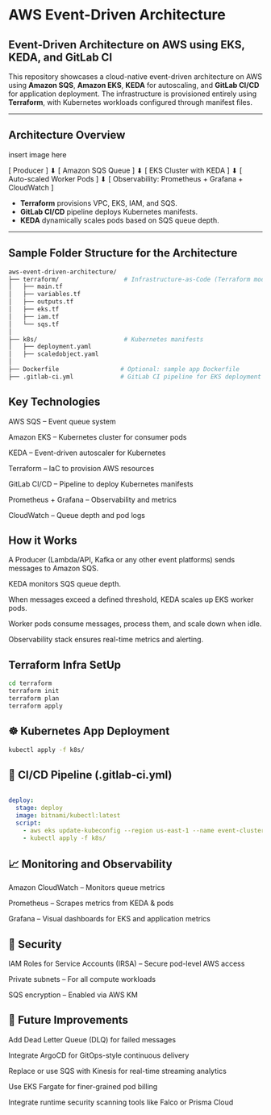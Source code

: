 # AWS Event-Driven Architecture

## Event-Driven Architecture on AWS using EKS, KEDA, and GitLab CI

This repository showcases a cloud-native event-driven architecture on AWS using **Amazon SQS**, **Amazon EKS**, **KEDA** for autoscaling, and **GitLab CI/CD** for application deployment. The infrastructure is provisioned entirely using **Terraform**, with Kubernetes workloads configured through manifest files.

---

## Architecture Overview

insert image here 

[ Producer ]
⬇
[ Amazon SQS Queue ]
⬇
[ EKS Cluster with KEDA ]
⬇
[ Auto-scaled Worker Pods ]
⬇
[ Observability: Prometheus + Grafana + CloudWatch ]



- **Terraform** provisions VPC, EKS, IAM, and SQS.
- **GitLab CI/CD** pipeline deploys Kubernetes manifests.
- **KEDA** dynamically scales pods based on SQS queue depth.

---

## Sample Folder Structure for the Architecture 

```bash
aws-event-driven-architecture/
├── terraform/                  # Infrastructure-as-Code (Terraform modules)
│   ├── main.tf
│   ├── variables.tf
│   ├── outputs.tf
│   ├── eks.tf
│   ├── iam.tf
│   └── sqs.tf
│
├── k8s/                        # Kubernetes manifests
│   ├── deployment.yaml
│   ├── scaledobject.yaml
│
├── Dockerfile                 # Optional: sample app Dockerfile
├── .gitlab-ci.yml             # GitLab CI pipeline for EKS deployment

```
## Key Technologies

AWS SQS – Event queue system

Amazon EKS – Kubernetes cluster for consumer pods

KEDA – Event-driven autoscaler for Kubernetes

Terraform – IaC to provision AWS resources

GitLab CI/CD – Pipeline to deploy Kubernetes manifests

Prometheus + Grafana – Observability and metrics

CloudWatch – Queue depth and pod logs

## How it Works
A Producer (Lambda/API, Kafka or any other event platforms) sends messages to Amazon SQS.

KEDA monitors SQS queue depth.

When messages exceed a defined threshold, KEDA scales up EKS worker pods.

Worker pods consume messages, process them, and scale down when idle.

Observability stack ensures real-time metrics and alerting.


## Terraform Infra SetUp
```bash 
cd terraform
terraform init
terraform plan
terraform apply

```

## ☸️ Kubernetes App Deployment
```bash 
kubectl apply -f k8s/

```

## 🔄 CI/CD Pipeline (.gitlab-ci.yml)

```yaml

deploy:
  stage: deploy
  image: bitnami/kubectl:latest
  script:
    - aws eks update-kubeconfig --region us-east-1 --name event-cluster
    - kubectl apply -f k8s/
```

## 📈 Monitoring and Observability
Amazon CloudWatch – Monitors queue metrics

Prometheus – Scrapes metrics from KEDA & pods

Grafana – Visual dashboards for EKS and application metrics


## 🔐 Security
IAM Roles for Service Accounts (IRSA) – Secure pod-level AWS access

Private subnets – For all compute workloads

SQS encryption – Enabled via AWS KM


## 🧭 Future Improvements
Add Dead Letter Queue (DLQ) for failed messages

Integrate ArgoCD for GitOps-style continuous delivery

Replace or use SQS with Kinesis for real-time streaming analytics

Use EKS Fargate for finer-grained pod billing

Integrate runtime security scanning tools like Falco or Prisma Cloud